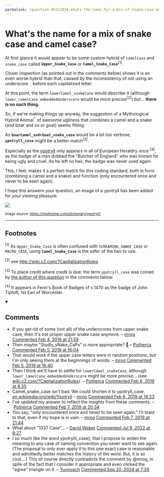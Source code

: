 ```yaml
---
permalink: /question.45313834.whats-the-name-for-a-mix-of-snake-case-and-camel-case/index.html
---
```

# What's the name for a mix of snake case and camel case?

At first glance it would appear to be some custom hybrid of `camelCase` and `snake_case` called **`Upper_Snake_Case`** or **`Camel_Snake_Case`**<sup>[1]</sup>.

Closer inspection (as pointed out in the comments below) shows it is an even worse hybrid than that, caused by the inconsistency of not using an underscore `_` before each capitalized letter. 

At this point, the term `lowerCamel_snakeCase` would describe it (although 
 `lower_camelCase_embeddedUnderscore` would be more precise<sup>[2]</sup>) but... **there is no such thing.**

So, if we're making things up anyway, the suggestion of a Mythological Hybrid Animal<sup>™</sup> of awesome ugliness that combines a camel and a snake (and boar and ox or goat) seems fitting.

As **`boarCamel_oxOrGoat_snake_case`** would be a bit too verbose, **`ypotryll_case`** might be a better match<sup>[3]</sup>.

Especially as the [ypotryll](https://en.wikipedia.org/wiki/Ypotryll) only appears in all of European Heraldry _once_ <sup>[4]</sup>, as the badge of a man dubbed the "Butcher of England" who was known for being ugly and cruel. As he left no heir, the badge was never used again.

This, I feel, makes it a perfect match for this coding standard, both in form (combining a camel and a snake) and function (only encountered once and never to be seen again).

I hope this answers your question, an image of a ypotryll has been added for your viewing pleasure:


[![](https://i.sstatic.net/6ToT4.png)](https://mistholme.com/dictionary/ypotryll/)

<sup>image source: https://mistholme.com/dictionary/ypotryll/</sup>

---

## Footnotes 

<sup>[1]</sup> As `Upper_Snake_Case` is often confused with `SCREAMING_SNAKE_CASE` or `MACRO_CASE`, using **`Camel_Snake_Case`** is the safer of the two to use.

<sup>[2]</sup> see http://wiki.c2.com/?CapitalizationRules

<sup>[3]</sup> To place credit where credit is due: the term `ypotryll_case` was coined by [the author of this question](https://stackoverflow.com/users/1664198/mrog) in the comments below.

<sup>[4]</sup> It appears in Fenn's Book of Badges of c.1470 as the badge of John Tiptoft, 1st Earl of Worcester.


<details open><summary><h2>Comments</h2></summary>

-   If you get rid of some (not all) of the underscores from upper snake case, then it's not proper upper snake case anymore.
    – [mrog][5] [Commented Feb 4, 2019 at 21:59][6]
-   Then maybe "Studly\_sNake\_CaPs" is more appropriate? 🤔
    – [Potherca][7] [Commented Feb 5, 2019 at 16:04][8]
-   That would work if the upper case letters were in random positions, but I'm only seeing them at the beginnings of words.
    – [mrog][9] [Commented Feb 5, 2019 at 16:40][10]
-   Then I think we'll have to settle for `lowerCamel_snakeCase`, although `lower_camelCase_embeddedUnderscore` might be more precise... (see [wiki.c2.com/?CapitalizationRules][11]).
    – [Potherca][12] [Commented Feb 6, 2019 at 8:35][13]
-   Camel\_snake\_case isn't bad. We could shorten it to ypotryll\_case. [en.wikipedia.org/wiki/Ypotryll][14]
    – [mrog][15] [Commented Feb 6, 2019 at 18:23][16]
-   I've updated my answer to reflect the insights from these comments.
    – [Potherca][17] [Commented Feb 7, 2019 at 20:34][18]    
-   You say, "only encountered once and never to be seen again." I'll toast to that, even if my hope is in vain.
    – [mrog][19] [Commented Feb 7, 2019 at 21:44][20]
-   What about "1337 Case"...
    – [David Weber][21] [Commented Jul 9, 2022 at 8:27][22]
-   I so much like the word ypotryll(\_case), that I propose to widen the meaning to any case of naming convention you never want to see again. (The proposal to only ever apply it to this one exact case is reasonable and admittedly better matches the history of the word. But, it is so cool....) This of course directly contradicts the comment by @mrog, in spite of the fact that I consider it appropriate and even clicked the "agree" triangle on it.
    – [Yunnosch][23] [Commented Sep 20, 2024 at 7:26][24]

[5]: /users/1664198/mrog "2,046 reputation"
[6]: #comment95852305_54524664
[7]: /users/153049/potherca "14,235 reputation"
[8]: #comment95878256_54524664
[9]: /users/1664198/mrog "2,046 reputation"
[10]: #comment95879441_54524664
[11]: http://wiki.c2.com/?CapitalizationRules
[12]: /users/153049/potherca "14,235 reputation"
[13]: #comment95898947_54524664
[14]: https://en.wikipedia.org/wiki/Ypotryll
[15]: /users/1664198/mrog "2,046 reputation"
[16]: #comment95919588_54524664
[17]: /users/153049/potherca "14,235 reputation"
[18]: #comment95960629_54524664
[19]: /users/1664198/mrog "2,046 reputation"
[20]: #comment95962554_54524664
[21]: /users/16048914/david-weber "1,817 reputation"
[22]: #comment128794650_54524664
[23]: /users/7733418/yunnosch "26,613 reputation"
[24]: #comment139303137_54524664

</details>

